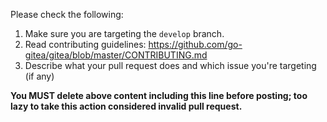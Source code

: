 Please check the following:

1. Make sure you are targeting the `develop` branch.
2. Read contributing guidelines:
   https://github.com/go-gitea/gitea/blob/master/CONTRIBUTING.md
3. Describe what your pull request does and which issue
   you're targeting (if any)

**You MUST delete above content including this line before posting;
too lazy to take this action considered invalid pull request.**
